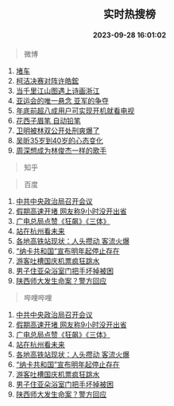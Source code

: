 <div align="center"><h2>实时热搜榜</h2><h4>2023-09-28 16:01:02</h4></div>

> 微博  

1. [堵车](https://s.weibo.com/weibo?q=%E5%A0%B5%E8%BD%A6&t=31&band_rank=1&Refer=top)<br />
2. [柯洁决赛对阵许皓鋐](https://s.weibo.com/weibo?q=%23%E6%9F%AF%E6%B4%81%E5%86%B3%E8%B5%9B%E5%AF%B9%E9%98%B5%E8%AE%B8%E7%9A%93%E9%8B%90%23&t=31&band_rank=2&Refer=top)<br />
3. [当千里江山图遇上诗画浙江](https://s.weibo.com/weibo?q=%23%E5%BD%93%E5%8D%83%E9%87%8C%E6%B1%9F%E5%B1%B1%E5%9B%BE%E9%81%87%E4%B8%8A%E8%AF%97%E7%94%BB%E6%B5%99%E6%B1%9F%23&t=31&band_rank=3&Refer=top)<br />
4. [亚运会的唯一悬念 亚军的争夺](https://s.weibo.com/weibo?q=%E4%BA%9A%E8%BF%90%E4%BC%9A%E7%9A%84%E5%94%AF%E4%B8%80%E6%82%AC%E5%BF%B5%20%E4%BA%9A%E5%86%9B%E7%9A%84%E4%BA%89%E5%A4%BA&t=31&band_rank=4&Refer=top)<br />
5. [年底前超八成用户可实现开机就看电视](https://s.weibo.com/weibo?q=%23%E5%B9%B4%E5%BA%95%E5%89%8D%E8%B6%85%E5%85%AB%E6%88%90%E7%94%A8%E6%88%B7%E5%8F%AF%E5%AE%9E%E7%8E%B0%E5%BC%80%E6%9C%BA%E5%B0%B1%E7%9C%8B%E7%94%B5%E8%A7%86%23&t=31&band_rank=5&Refer=top)<br />
6. [花西子眉笔 自动铅笔](https://s.weibo.com/weibo?q=%E8%8A%B1%E8%A5%BF%E5%AD%90%E7%9C%89%E7%AC%94%20%E8%87%AA%E5%8A%A8%E9%93%85%E7%AC%94&t=31&band_rank=6&Refer=top)<br />
7. [卫明被林双公开处刑爽爆了](https://s.weibo.com/weibo?q=%23%E5%8D%AB%E6%98%8E%E8%A2%AB%E6%9E%97%E5%8F%8C%E5%85%AC%E5%BC%80%E5%A4%84%E5%88%91%E7%88%BD%E7%88%86%E4%BA%86%23&t=31&band_rank=7&Refer=top)<br />
8. [吴昕35岁到40岁的心态变化](https://s.weibo.com/weibo?q=%23%E5%90%B4%E6%98%9535%E5%B2%81%E5%88%B040%E5%B2%81%E7%9A%84%E5%BF%83%E6%80%81%E5%8F%98%E5%8C%96%23&t=31&band_rank=8&Refer=top)<br />
9. [周深想成为林俊杰一样的歌手](https://s.weibo.com/weibo?q=%23%E5%91%A8%E6%B7%B1%E6%83%B3%E6%88%90%E4%B8%BA%E6%9E%97%E4%BF%8A%E6%9D%B0%E4%B8%80%E6%A0%B7%E7%9A%84%E6%AD%8C%E6%89%8B%23&t=31&band_rank=9&Refer=top)<br />

> 知乎  


> 百度  

1. [中共中央政治局召开会议](https://www.baidu.com/s?wd=%E4%B8%AD%E5%85%B1%E4%B8%AD%E5%A4%AE%E6%94%BF%E6%B2%BB%E5%B1%80%E5%8F%AC%E5%BC%80%E4%BC%9A%E8%AE%AE&sa=fyb_news&rsv_dl=fyb_news)<br />
2. [假期高速开堵 网友称9小时没开出省](https://www.baidu.com/s?wd=%E5%81%87%E6%9C%9F%E9%AB%98%E9%80%9F%E5%BC%80%E5%A0%B5+%E7%BD%91%E5%8F%8B%E7%A7%B09%E5%B0%8F%E6%97%B6%E6%B2%A1%E5%BC%80%E5%87%BA%E7%9C%81&sa=fyb_news&rsv_dl=fyb_news)<br />
3. [广电总局点赞《狂飙》《三体》](https://www.baidu.com/s?wd=%E5%B9%BF%E7%94%B5%E6%80%BB%E5%B1%80%E7%82%B9%E8%B5%9E%E3%80%8A%E7%8B%82%E9%A3%99%E3%80%8B%E3%80%8A%E4%B8%89%E4%BD%93%E3%80%8B&sa=fyb_news&rsv_dl=fyb_news)<br />
4. [站在杭州看未来](https://www.baidu.com/s?wd=%E7%AB%99%E5%9C%A8%E6%9D%AD%E5%B7%9E%E7%9C%8B%E6%9C%AA%E6%9D%A5&sa=fyb_news&rsv_dl=fyb_news)<br />
5. [各地高铁站现状：人头攒动 客流火爆](https://www.baidu.com/s?wd=%E5%90%84%E5%9C%B0%E9%AB%98%E9%93%81%E7%AB%99%E7%8E%B0%E7%8A%B6%EF%BC%9A%E4%BA%BA%E5%A4%B4%E6%94%92%E5%8A%A8+%E5%AE%A2%E6%B5%81%E7%81%AB%E7%88%86&sa=fyb_news&rsv_dl=fyb_news)<br />
6. [“纳卡共和国”宣布明年起停止存在](https://www.baidu.com/s?wd=%E2%80%9C%E7%BA%B3%E5%8D%A1%E5%85%B1%E5%92%8C%E5%9B%BD%E2%80%9D%E5%AE%A3%E5%B8%83%E6%98%8E%E5%B9%B4%E8%B5%B7%E5%81%9C%E6%AD%A2%E5%AD%98%E5%9C%A8&sa=fyb_news&rsv_dl=fyb_news)<br />
7. [游客吐槽国庆机票疯狂跳水](https://www.baidu.com/s?wd=%E6%B8%B8%E5%AE%A2%E5%90%90%E6%A7%BD%E5%9B%BD%E5%BA%86%E6%9C%BA%E7%A5%A8%E7%96%AF%E7%8B%82%E8%B7%B3%E6%B0%B4&sa=fyb_news&rsv_dl=fyb_news)<br />
8. [男子住亚朵浴室门把手坏掉被困](https://www.baidu.com/s?wd=%E7%94%B7%E5%AD%90%E4%BD%8F%E4%BA%9A%E6%9C%B5%E6%B5%B4%E5%AE%A4%E9%97%A8%E6%8A%8A%E6%89%8B%E5%9D%8F%E6%8E%89%E8%A2%AB%E5%9B%B0&sa=fyb_news&rsv_dl=fyb_news)<br />
9. [陕西师大发生命案？警方回应](https://www.baidu.com/s?wd=%E9%99%95%E8%A5%BF%E5%B8%88%E5%A4%A7%E5%8F%91%E7%94%9F%E5%91%BD%E6%A1%88%EF%BC%9F%E8%AD%A6%E6%96%B9%E5%9B%9E%E5%BA%94&sa=fyb_news&rsv_dl=fyb_news)<br />

> 哔哩哔哩  

1. [中共中央政治局召开会议](https://www.baidu.com/s?wd=%E4%B8%AD%E5%85%B1%E4%B8%AD%E5%A4%AE%E6%94%BF%E6%B2%BB%E5%B1%80%E5%8F%AC%E5%BC%80%E4%BC%9A%E8%AE%AE&sa=fyb_news&rsv_dl=fyb_news)<br />
2. [假期高速开堵 网友称9小时没开出省](https://www.baidu.com/s?wd=%E5%81%87%E6%9C%9F%E9%AB%98%E9%80%9F%E5%BC%80%E5%A0%B5+%E7%BD%91%E5%8F%8B%E7%A7%B09%E5%B0%8F%E6%97%B6%E6%B2%A1%E5%BC%80%E5%87%BA%E7%9C%81&sa=fyb_news&rsv_dl=fyb_news)<br />
3. [广电总局点赞《狂飙》《三体》](https://www.baidu.com/s?wd=%E5%B9%BF%E7%94%B5%E6%80%BB%E5%B1%80%E7%82%B9%E8%B5%9E%E3%80%8A%E7%8B%82%E9%A3%99%E3%80%8B%E3%80%8A%E4%B8%89%E4%BD%93%E3%80%8B&sa=fyb_news&rsv_dl=fyb_news)<br />
4. [站在杭州看未来](https://www.baidu.com/s?wd=%E7%AB%99%E5%9C%A8%E6%9D%AD%E5%B7%9E%E7%9C%8B%E6%9C%AA%E6%9D%A5&sa=fyb_news&rsv_dl=fyb_news)<br />
5. [各地高铁站现状：人头攒动 客流火爆](https://www.baidu.com/s?wd=%E5%90%84%E5%9C%B0%E9%AB%98%E9%93%81%E7%AB%99%E7%8E%B0%E7%8A%B6%EF%BC%9A%E4%BA%BA%E5%A4%B4%E6%94%92%E5%8A%A8+%E5%AE%A2%E6%B5%81%E7%81%AB%E7%88%86&sa=fyb_news&rsv_dl=fyb_news)<br />
6. [“纳卡共和国”宣布明年起停止存在](https://www.baidu.com/s?wd=%E2%80%9C%E7%BA%B3%E5%8D%A1%E5%85%B1%E5%92%8C%E5%9B%BD%E2%80%9D%E5%AE%A3%E5%B8%83%E6%98%8E%E5%B9%B4%E8%B5%B7%E5%81%9C%E6%AD%A2%E5%AD%98%E5%9C%A8&sa=fyb_news&rsv_dl=fyb_news)<br />
7. [游客吐槽国庆机票疯狂跳水](https://www.baidu.com/s?wd=%E6%B8%B8%E5%AE%A2%E5%90%90%E6%A7%BD%E5%9B%BD%E5%BA%86%E6%9C%BA%E7%A5%A8%E7%96%AF%E7%8B%82%E8%B7%B3%E6%B0%B4&sa=fyb_news&rsv_dl=fyb_news)<br />
8. [男子住亚朵浴室门把手坏掉被困](https://www.baidu.com/s?wd=%E7%94%B7%E5%AD%90%E4%BD%8F%E4%BA%9A%E6%9C%B5%E6%B5%B4%E5%AE%A4%E9%97%A8%E6%8A%8A%E6%89%8B%E5%9D%8F%E6%8E%89%E8%A2%AB%E5%9B%B0&sa=fyb_news&rsv_dl=fyb_news)<br />
9. [陕西师大发生命案？警方回应](https://www.baidu.com/s?wd=%E9%99%95%E8%A5%BF%E5%B8%88%E5%A4%A7%E5%8F%91%E7%94%9F%E5%91%BD%E6%A1%88%EF%BC%9F%E8%AD%A6%E6%96%B9%E5%9B%9E%E5%BA%94&sa=fyb_news&rsv_dl=fyb_news)<br />
